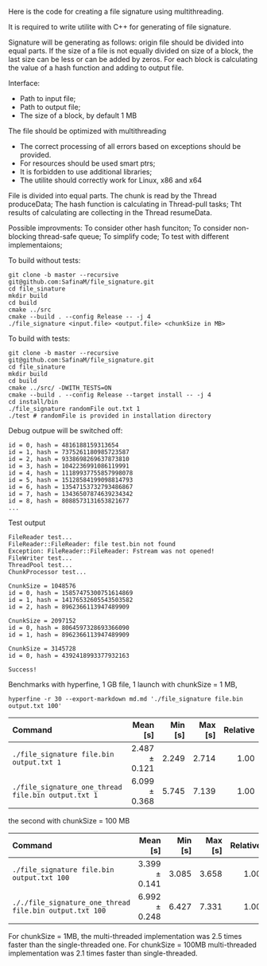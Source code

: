 Here is the code for creating a file signature using multithreading.

It is required to write utilite with C++ for generating of file signature.

Signature will be generating as follows: origin file should be divided into equal parts.
If the size of a file is not equally divided on size of a block, the last size can be less or can be added by zeros.
For each block is calculating the value of a hash function and adding to output file.

Interface:
 - Path to input file;
 - Path to output file;
 - The size of a block, by default 1 MB

The file should be optimized with multithreading
 - The correct processing of all errors based on exceptions should be provided.
 - For resources should be used smart ptrs;
 - It is forbidden to use additional libraries;
 - The utilite should correctly work for Linux, x86 and x64

File is divided into equal parts. 
The chunk is read by the Thread produceData;
The hash function is calculating in Thread-pull tasks;
Tht results of calculating are collecting in the Thread resumeData.

Possible improvments:
To consider other hash funciton;
To consider non-blocking thread-safe queue;
To simplify code;
To test with different implementaions;

To build without tests:
```
git clone -b master --recursive git@github.com:SafinaM/file_signature.git 
cd file_sinature
mkdir build
cd build
cmake ../src
cmake --build . --config Release -- -j 4
./file_signature <input.file> <output.file> <chunkSize in MB>
```

To build with tests:
```
git clone -b master --recursive git@github.com:SafinaM/file_signature.git
cd file_sinature
mkdir build
cd build
cmake ../src/ -DWITH_TESTS=ON
cmake --build . --config Release --target install -- -j 4
cd install/bin
./file_signature randomFile out.txt 1
./test # randomFile is provided in installation directory
```

Debug outpue will be switched off:
```
id = 0, hash = 4816188159313654
id = 1, hash = 7375261180985723587
id = 2, hash = 9338698269637873810
id = 3, hash = 1042236991086119991
id = 4, hash = 11189937755857998078
id = 5, hash = 15128584199098814793
id = 6, hash = 13547153732793486867
id = 7, hash = 13436507874639234342
id = 8, hash = 8088573131653821677
...

```

Test output
```
FileReader test...
FileReader::FileReader: file test.bin not found
Exception: FileReader::FileReader: Fstream was not opened!
FileWriter test...
ThreadPool test...
ChunkProcessor test...

CnunkSize = 1048576
id = 0, hash = 15857475300751614869
id = 1, hash = 14176532605543503582
id = 2, hash = 8962366113947489909

CnunkSize = 2097152
id = 0, hash = 8064597328693366090
id = 1, hash = 8962366113947489909

CnunkSize = 3145728
id = 0, hash = 4392418993377932163

Success!
```

Benchmarks with hyperfine, 1 GB file, 1 launch with chunkSize = 1 MB, 
```
hyperfine -r 30 --export-markdown md.md './file_signature file.bin output.txt 100'
```

| Command | Mean [s] | Min [s] | Max [s] | Relative |
|:---|---:|---:|---:|---:|
| `./file_signature file.bin output.txt 1` | 2.487 ± 0.121 | 2.249 | 2.714 | 1.00 |
| `./file_signature_one_thread file.bin output.txt 1` | 6.099 ± 0.368 | 5.745 | 7.139 | 1.00 |

the second with chunkSize = 100 MB

| Command | Mean [s] | Min [s] | Max [s] | Relative |
|:---|---:|---:|---:|---:|
| `./file_signature file.bin output.txt 100` | 3.399 ± 0.141 | 3.085 | 3.658 | 1.00 |
| `././file_signature_one_thread file.bin output.txt 100` | 6.992 ± 0.248 | 6.427 | 7.331 | 1.00 |

For chunkSize = 1MB, the multi-threaded implementation was 2.5 times faster than the single-threaded one.
For chunkSize = 100MB multi-threaded implementation was 2.1 times faster than single-threaded.
